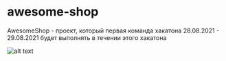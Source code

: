 # awesome-shop
AwesomeShop - проект, который первая команда хакатона 28.08.2021 - 29.08.2021 будет выполнять в течении этого хакатона


![alt text](https://cdn.discordapp.com/attachments/841028856130830367/881500701505757184/unknown.png?raw=true)
